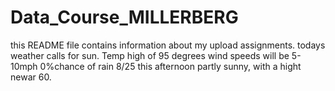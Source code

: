 # Data_Course_MILLERBERG
this README file contains information about my upload assignments.
todays weather calls for sun. Temp high of 95 degrees
wind speeds will be 5-10mph
0%chance of rain
8/25 this afternoon
 partly sunny, with a hight newar 60.
